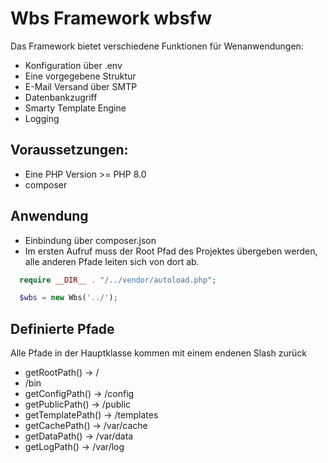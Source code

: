 
# Wbs Framework  wbsfw

Das Framework bietet verschiedene Funktionen für Wenanwendungen:

* Konfiguration über .env
* Eine vorgegebene Struktur
* E-Mail Versand über SMTP
* Datenbankzugriff
* Smarty Template Engine
* Logging

## Voraussetzungen:

* Eine PHP Version >= PHP 8.0
* composer

## Anwendung

- Einbindung über composer.json
- Im ersten Aufruf muss der Root Pfad des Projektes übergeben werden,
  alle anderen Pfade leiten sich von dort ab.

``` php
  require __DIR__ . "/../vendor/autoload.php";

  $wbs = new Wbs('../');
```

## Definierte Pfade

Alle Pfade in der Hauptklasse kommen mit einem endenen Slash zurück

* getRootPath() -> /
* /bin
* getConfigPath() -> /config
* getPublicPath() -> /public
* getTemplatePath() -> /templates
* getCachePath() -> /var/cache
* getDataPath() -> /var/data
* getLogPath() -> /var/log